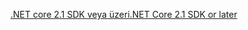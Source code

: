 [<span data-ttu-id="03237-101">.NET core 2.1 SDK veya üzeri</span><span class="sxs-lookup"><span data-stu-id="03237-101">.NET Core 2.1 SDK or later</span></span>](https://www.microsoft.com/net/download/all)
